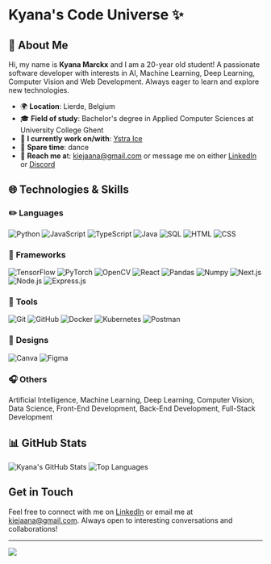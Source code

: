<!-- ## Contact
[![Discord](https://img.shields.io/badge/Discord-%237289DA.svg?logo=discord&logoColor=white)](https://discord.gg/kiejaana#0702)  -->

<!-- ## Tech Stack
![CSS3](https://img.shields.io/badge/css3-%231572B6.svg?style=flat&logo=css3&logoColor=white) ![HTML5](https://img.shields.io/badge/html5-%23E34F26.svg?style=flat&logo=html5&logoColor=white) ![Java](https://img.shields.io/badge/java-%23ED8B00.svg?style=flat&logo=java&logoColor=white) ![JavaScript](https://img.shields.io/badge/javascript-%23323330.svg?style=flat&logo=javascript&logoColor=%23F7DF1E) ![LaTeX](https://img.shields.io/badge/latex-%23008080.svg?style=flat&logo=latex&logoColor=white) ![Markdown](https://img.shields.io/badge/markdown-%23000000.svg?style=flat&logo=markdown&logoColor=white) ![PHP](https://img.shields.io/badge/php-%23777BB4.svg?style=flat&logo=php&logoColor=white) ![Python](https://img.shields.io/badge/python-3670A0?style=flat&logo=python&logoColor=ffdd54) ![TypeScript](https://img.shields.io/badge/typescript-%23007ACC.svg?style=flat&logo=typescript&logoColor=white) ![Shell Script](https://img.shields.io/badge/shell_script-%23121011.svg?style=flat&logo=gnu-bash&logoColor=white) ![Oracle](https://img.shields.io/badge/Oracle-F80000?style=flat&logo=oracle&logoColor=white) ![Bootstrap](https://img.shields.io/badge/bootstrap-%23563D7C.svg?style=flat&logo=bootstrap&logoColor=white) ![Express.js](https://img.shields.io/badge/express.js-%23404d59.svg?style=flat&logo=express&logoColor=%2361DAFB) ![NodeJS](https://img.shields.io/badge/node.js-6DA55F?style=flat&logo=node.js&logoColor=white) ![NPM](https://img.shields.io/badge/NPM-%23000000.svg?style=flat&logo=npm&logoColor=white) ![SASS](https://img.shields.io/badge/SASS-hotpink.svg?style=flat&logo=SASS&logoColor=white) ![Yarn](https://img.shields.io/badge/yarn-%232C8EBB.svg?style=flat&logo=yarn&logoColor=white) ![MySQL](https://img.shields.io/badge/mysql-%2300f.svg?style=flat&logo=mysql&logoColor=white) ![MicrosoftSQLServer](https://img.shields.io/badge/Microsoft%20SQL%20Sever-CC2927?style=flat&logo=microsoft%20sql%20server&logoColor=white) ![Canva](https://img.shields.io/badge/Canva-%2300C4CC.svg?style=flat&logo=Canva&logoColor=white) 	![Figma](https://img.shields.io/badge/figma-%23F24E1E.svg?style=flat&logo=figma&logoColor=white) ![Plotly](https://img.shields.io/badge/Plotly-%233F4F75.svg?style=flat&logo=plotly&logoColor=white) ![Pandas](https://img.shields.io/badge/pandas-%23150458.svg?style=flat&logo=pandas&logoColor=white) ![NumPy](https://img.shields.io/badge/numpy-%23013243.svg?style=flat&logo=numpy&logoColor=white) ![Docker](https://img.shields.io/badge/docker-%230db7ed.svg?style=flat&logo=docker&logoColor=white) ![ESLint](https://img.shields.io/badge/ESLint-4B3263?style=flat&logo=eslint&logoColor=white) ![Prezi](https://img.shields.io/badge/Prezi-%23000000.svg?style=flat&logo=Prezi&logoColor=white) ![Postman](https://img.shields.io/badge/Postman-FF6C37?style=flat&logo=postman&logoColor=white) -->

<!-- ---
[![](https://visitcount.itsvg.in/api?id=kiejaana&icon=0&color=12)](https://visitcount.itsvg.in)
 -->


# Kyana's Code Universe ✨

## 💐 About Me 
Hi, my name is **Kyana Marckx** and I am a 20-year old student! A passionate software developer with interests in AI, Machine Learning, Deep Learning, Computer Vision and Web Development. Always eager to learn and explore new technologies.

- 🌍 **Location**: Lierde, Belgium
- 🎓 **Field of study**: Bachelor's degree in Applied Computer Sciences at University College Ghent
- 🍨 **I currently work on/with**: [Ystra Ice](https://www.instagram.com/ystra_ice/)
- 💃 **Spare time**: dance
- 📲 **Reach me a**t: [kiejaana@gmail.com](mailto:kiejaana@gmail.com) or message me on either [LinkedIn](https://www.linkedin.com/in/kyana-marckx/) or [Discord](https://discordapp.com/users/602573427228016640)

## 🌐 Technologies & Skills
<!-- TODO put links after the images -->

### ✏️ **Languages**

![Python](https://img.icons8.com/?size=45&id=l75OEUJkPAk4&format=png&color=000000)
![JavaScript](https://img.icons8.com/?size=45&id=108784&format=png&color=000000)
![TypeScript](https://img.icons8.com/?size=45&id=uJM6fQYqDaZK&format=png&color=000000)
![Java](https://img.icons8.com/?size=45&id=13679&format=png&color=000000)
![SQL](https://img.icons8.com/?size=45&id=qGUfLiYi1bRN&format=png&color=000000)
![HTML](https://img.icons8.com/?size=45&id=20909&format=png&color=000000)
![CSS](https://img.icons8.com/?size=45&id=21278&format=png&color=000000)


### 📐 **Frameworks**
![TensorFlow](https://img.icons8.com/?size=45&id=n3QRpDA7KZ7P&format=png&color=000000)
![PyTorch](https://img.icons8.com/?size=45&id=jH4BpkMnRrU5&format=png&color=000000)
![OpenCV](https://img.icons8.com/?size=45&id=apebs8fnmi4m&format=png&color=000000)
![React](https://img.icons8.com/?size=45&id=asWSSTBrDlTW&format=png&color=000000)
![Pandas](https://img.icons8.com/?size=45&id=xSkewUSqtErH&format=png&color=000000)
![Numpy](https://img.icons8.com/?size=45&id=aR9CXyMagKIS&format=png&color=000000)
![Next.js](https://img.icons8.com/?size=45&id=MWiBjkuHeMVq&format=png&color=000000)
![Node.js](https://img.icons8.com/?size=45&id=hsPbhkOH4FMe&format=png&color=000000)
![Express.js](https://img.icons8.com/?size=45&id=SDVmtZ6VBGXt&format=png&color=000000)


### 🔨 **Tools**

![Git](https://img.icons8.com/?size=45&id=20906&format=png&color=000000)
![GitHub](https://img.icons8.com/?size=45&id=3tC9EQumUAuq&format=png&color=000000)
![Docker](https://img.icons8.com/?size=45&id=Wln8Z3PcXanx&format=png&color=000000)
![Kubernetes](https://img.icons8.com/?size=45&id=cvzmaEA4kC0o&format=png&color=000000)
![Postman](https://img.icons8.com/?size=45&id=EPbEfEa7o8CB&format=png&color=000000)


### 🍄 **Designs**

![Canva](https://img.icons8.com/?size=45&id=iWw83PVcBpLw&format=png&color=000000)
![Figma](https://img.icons8.com/?size=45&id=zfHRZ6i1Wg0U&format=png&color=000000)


### 🎧 **Others**

Artificial Intelligence, Machine Learning, Deep Learning, Computer Vision, Data Science, Front-End Development, Back-End Development, Full-Stack Development


## 📊 GitHub Stats

![Kyana's GitHub Stats](https://github-readme-stats.vercel.app/api?username=kyanamarckx&show_icons=true&theme=dracula)
![Top Languages](https://github-readme-stats.vercel.app/api/top-langs/?username=kyanamarckx&layout=compact&theme=dracula)

## Get in Touch

Feel free to connect with me on [LinkedIn](https://www.linkedin.com/in/kyana-marckx/) or email me at [kiejaana@gmail.com](mailto:kiejaana@gmail.com). Always open to interesting conversations and collaborations!

---

<!-- ## Random Quote -->
![](https://quotes-github-readme.vercel.app/api?type=horizontal&theme=dracula)
